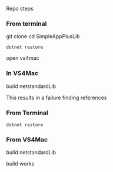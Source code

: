 Repo steps

### From terminal  
git clone
cd SimpleAppPlusLib
```
dotnet restore
```
open vs4mac

### In VS4Mac  
build netstandardLib

This results in a failure finding references

### From Terminal
```
dotnet restore
```
### From VS4Mac  
build netstandardLib

build works
